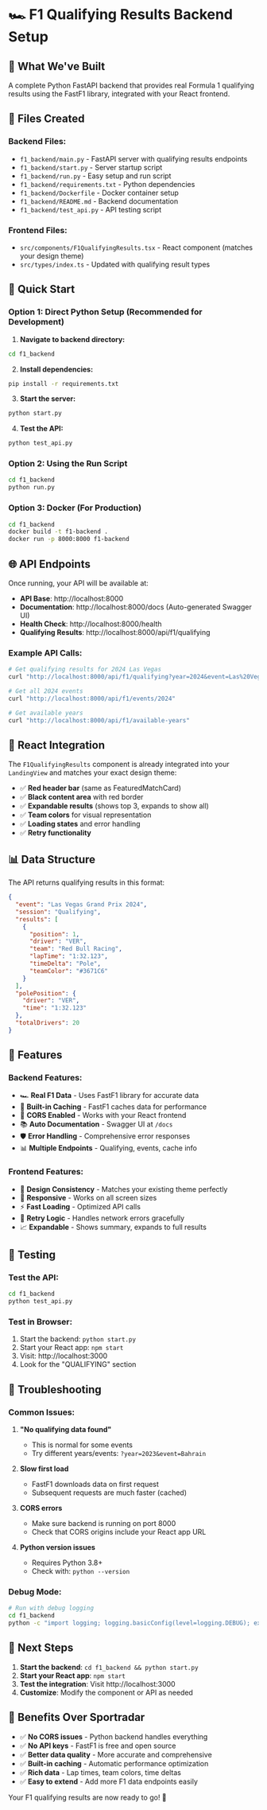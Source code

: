 # 🏎️ F1 Qualifying Results Backend Setup

## 🎯 **What We've Built**

A complete Python FastAPI backend that provides real Formula 1 qualifying results using the FastF1 library, integrated with your React frontend.

## 📁 **Files Created**

### **Backend Files:**
- `f1_backend/main.py` - FastAPI server with qualifying results endpoints
- `f1_backend/start.py` - Server startup script
- `f1_backend/run.py` - Easy setup and run script
- `f1_backend/requirements.txt` - Python dependencies
- `f1_backend/Dockerfile` - Docker container setup
- `f1_backend/README.md` - Backend documentation
- `f1_backend/test_api.py` - API testing script

### **Frontend Files:**
- `src/components/F1QualifyingResults.tsx` - React component (matches your design theme)
- `src/types/index.ts` - Updated with qualifying result types

## 🚀 **Quick Start**

### **Option 1: Direct Python Setup (Recommended for Development)**

1. **Navigate to backend directory:**
```bash
cd f1_backend
```

2. **Install dependencies:**
```bash
pip install -r requirements.txt
```

3. **Start the server:**
```bash
python start.py
```

4. **Test the API:**
```bash
python test_api.py
```

### **Option 2: Using the Run Script**

```bash
cd f1_backend
python run.py
```

### **Option 3: Docker (For Production)**

```bash
cd f1_backend
docker build -t f1-backend .
docker run -p 8000:8000 f1-backend
```

## 🌐 **API Endpoints**

Once running, your API will be available at:

- **API Base**: http://localhost:8000
- **Documentation**: http://localhost:8000/docs (Auto-generated Swagger UI)
- **Health Check**: http://localhost:8000/health
- **Qualifying Results**: http://localhost:8000/api/f1/qualifying

### **Example API Calls:**

```bash
# Get qualifying results for 2024 Las Vegas
curl "http://localhost:8000/api/f1/qualifying?year=2024&event=Las%20Vegas"

# Get all 2024 events
curl "http://localhost:8000/api/f1/events/2024"

# Get available years
curl "http://localhost:8000/api/f1/available-years"
```

## 🎨 **React Integration**

The `F1QualifyingResults` component is already integrated into your `LandingView` and matches your exact design theme:

- ✅ **Red header bar** (same as FeaturedMatchCard)
- ✅ **Black content area** with red border
- ✅ **Expandable results** (shows top 3, expands to show all)
- ✅ **Team colors** for visual representation
- ✅ **Loading states** and error handling
- ✅ **Retry functionality**

## 📊 **Data Structure**

The API returns qualifying results in this format:

```json
{
  "event": "Las Vegas Grand Prix 2024",
  "session": "Qualifying",
  "results": [
    {
      "position": 1,
      "driver": "VER",
      "team": "Red Bull Racing",
      "lapTime": "1:32.123",
      "timeDelta": "Pole",
      "teamColor": "#3671C6"
    }
  ],
  "polePosition": {
    "driver": "VER",
    "time": "1:32.123"
  },
  "totalDrivers": 20
}
```

## 🔧 **Features**

### **Backend Features:**
- 🏎️ **Real F1 Data** - Uses FastF1 library for accurate data
- 💾 **Built-in Caching** - FastF1 caches data for performance
- 🔄 **CORS Enabled** - Works with your React frontend
- 📚 **Auto Documentation** - Swagger UI at `/docs`
- 🛡️ **Error Handling** - Comprehensive error responses
- 📊 **Multiple Endpoints** - Qualifying, events, cache info

### **Frontend Features:**
- 🎨 **Design Consistency** - Matches your existing theme perfectly
- 📱 **Responsive** - Works on all screen sizes
- ⚡ **Fast Loading** - Optimized API calls
- 🔄 **Retry Logic** - Handles network errors gracefully
- 📈 **Expandable** - Shows summary, expands to full results

## 🧪 **Testing**

### **Test the API:**
```bash
cd f1_backend
python test_api.py
```

### **Test in Browser:**
1. Start the backend: `python start.py`
2. Start your React app: `npm start`
3. Visit: http://localhost:3000
4. Look for the "QUALIFYING" section

## 🐛 **Troubleshooting**

### **Common Issues:**

1. **"No qualifying data found"**
   - This is normal for some events
   - Try different years/events: `?year=2023&event=Bahrain`

2. **Slow first load**
   - FastF1 downloads data on first request
   - Subsequent requests are much faster (cached)

3. **CORS errors**
   - Make sure backend is running on port 8000
   - Check that CORS origins include your React app URL

4. **Python version issues**
   - Requires Python 3.8+
   - Check with: `python --version`

### **Debug Mode:**
```bash
# Run with debug logging
cd f1_backend
python -c "import logging; logging.basicConfig(level=logging.DEBUG); exec(open('start.py').read())"
```

## 🚀 **Next Steps**

1. **Start the backend**: `cd f1_backend && python start.py`
2. **Start your React app**: `npm start`
3. **Test the integration**: Visit http://localhost:3000
4. **Customize**: Modify the component or API as needed

## 🎉 **Benefits Over Sportradar**

- ✅ **No CORS issues** - Python backend handles everything
- ✅ **No API keys** - FastF1 is free and open source
- ✅ **Better data quality** - More accurate and comprehensive
- ✅ **Built-in caching** - Automatic performance optimization
- ✅ **Rich data** - Lap times, team colors, time deltas
- ✅ **Easy to extend** - Add more F1 data endpoints easily

Your F1 qualifying results are now ready to go! 🏁
